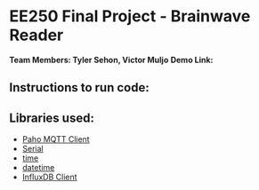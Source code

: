 # EE250 Final Project - Brainwave Reader
**Team Members: Tyler Sehon, Victor Muljo**
**Demo Link:**

## **Instructions to run code:**

## Libraries used:
- [Paho MQTT Client](https://github.com/eclipse/paho.mqtt.python)
- [Serial](https://pythonhosted.org/pyserial/index.html)
- [time](https://docs.python.org/3/library/time.html)
- [datetime](https://docs.python.org/3/library/datetime.html#module-datetime)
- [InfluxDB Client](https://github.com/influxdata/influxdb-python)
